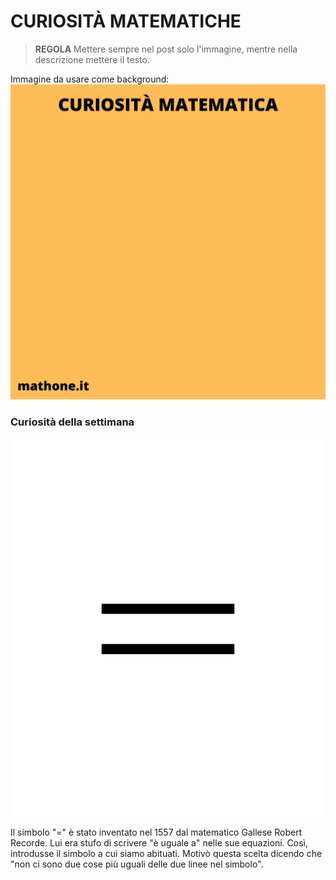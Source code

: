 # CURIOSITÀ MATEMATICHE

>**REGOLA** Mettere sempre nel post solo l'immagine, mentre nella descrizione mettere il testo.

Immagine da usare come background:
![Template curiosità](templateCuriosita.png)

### Curiosità della settimana

![Uguale](equal.png)

Il simbolo "=" è stato inventato nel 1557 dal matematico Gallese Robert Recorde. Lui era stufo di scrivere "è uguale a" nelle sue equazioni. Così, introdusse il simbolo a cui siamo abituati. Motivò questa scelta dicendo che "non ci sono due cose più uguali delle due linee nel simbolo".
